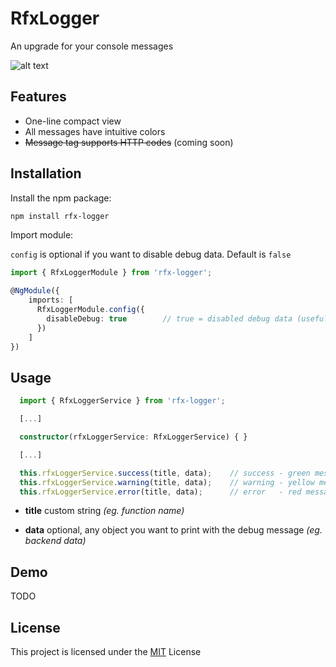 # RfxLogger

An upgrade for your console messages

![alt text](https://i.ibb.co/y59MBfV/rfx-logger-1.png)

## Features

- One-line compact view
- All messages have intuitive colors
- ~~Message tag supports HTTP codes~~ (coming soon)

## Installation

Install the npm package:
```bash
npm install rfx-logger
```

Import module:

`config` is optional if you want to disable debug data. Default is `false`
```typescript
import { RfxLoggerModule } from 'rfx-logger';

@NgModule({
    imports: [
      RfxLoggerModule.config({
        disableDebug: true        // true = disabled debug data (useful for production)
      })
    ]
})
```

## Usage

```typescript
  import { RfxLoggerService } from 'rfx-logger';

  [...]

  constructor(rfxLoggerService: RfxLoggerService) { }

  [...]

  this.rfxLoggerService.success(title, data);    // success - green message
  this.rfxLoggerService.warning(title, data);    // warning - yellow message
  this.rfxLoggerService.error(title, data);      // error   - red message
```

* __title__
custom string *(eg. function name)*

* __data__
optional, any object you want to print with the debug message *(eg. backend data)*

## Demo

TODO

## License

This project is licensed under the [MIT](http://vjpr.mit-license.org) License
